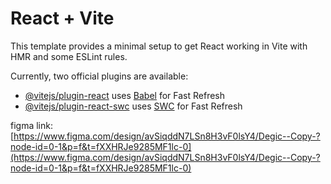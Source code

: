 # React + Vite

This template provides a minimal setup to get React working in Vite with HMR and some ESLint rules.

Currently, two official plugins are available:

- [@vitejs/plugin-react](https://github.com/vitejs/vite-plugin-react/blob/main/packages/plugin-react/README.md) uses [Babel](https://babeljs.io/) for Fast Refresh
- [@vitejs/plugin-react-swc](https://github.com/vitejs/vite-plugin-react-swc) uses [SWC](https://swc.rs/) for Fast Refresh


figma link:[https://www.figma.com/design/avSiqddN7LSn8H3vF0lsY4/Degic--Copy-?node-id=0-1&p=f&t=fXXHRJe9285MF1lc-0](https://www.figma.com/design/avSiqddN7LSn8H3vF0lsY4/Degic--Copy-?node-id=0-1&p=f&t=fXXHRJe9285MF1lc-0)